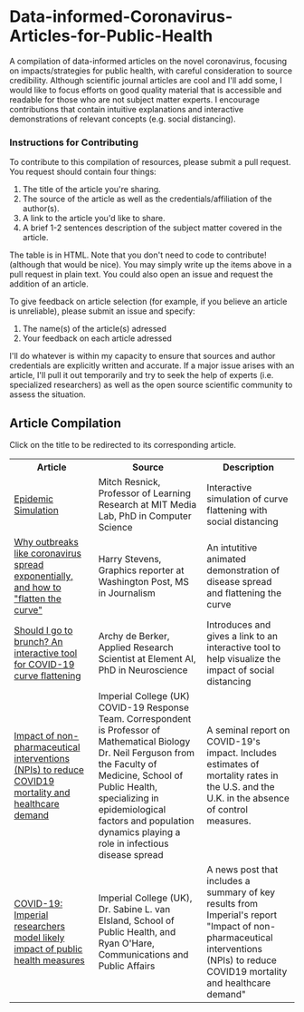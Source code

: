 # Data-informed-Coronavirus-Articles-for-Public-Health
A compilation of data-informed articles on the novel coronavirus, focusing on impacts/strategies for public health, with careful consideration to source credibility. Although scientific journal articles are cool and I'll add some, I would like to focus efforts on good quality material that is accessible and readable for those who are not subject matter experts. I encourage contributions that contain intuitive explanations and interactive demonstrations of relevant concepts (e.g. social distancing).

### Instructions for Contributing
  To contribute to this compilation of resources, please submit a pull request. 
  You request should contain four things:
  1) The title of the article you're sharing.
  2) The source of the article as well as the credentials/affiliation of the author(s).
  3) A link to the article you'd like to share.
  4) A brief 1-2 sentences description of the subject matter covered in the article.
  
  The table is in HTML. Note that you don't need to code to contribute! (although that would be nice).
  You may simply write up the items above in a pull request in plain text. You could also open an issue and request 
  the addition of an article.
  
  To give feedback on article selection (for example, if you believe an article is unreliable), please submit an issue and specify:
  1) The name(s) of the article(s) adressed
  2) Your feedback on each article adressed
  
  I'll do whatever is within my capacity to ensure that sources and author credentials are explicitly written and accurate.
  If a major issue arises with an article, I'll pull it out temporarily and try to seek the help of experts (i.e. specialized researchers) as well as the open source scientific community to assess the situation. 
  
## Article Compilation

Click on the title to be redirected to its corresponding article.

<table class="tg">
  <tr>
    <th class="tg-yw4l"><b>Article</b></th>
    <th class="tg-yw4l"><b>Source</b></th>
    <th class="tg-yw4l"><b>Description</b></th>
  </tr>
  <tr>
    <td class="tg-yw4l">
      <a href="https://scratch.mit.edu/projects/376656449/?fbclid=IwAR3XUF_iUswPuIydgZB9AUVfLElFHxgPIxsDwQOmD3vjI3FoMBXjuPupYDE<">
        <div style="height:100%;width:100%">
          Epidemic Simulation
        </div>
      </a>
    </td>
    <td class="tg-yw4l">Mitch Resnick, Professor of Learning Research at MIT Media Lab, PhD in Computer Science</td>
    <td class="tg-yw4l">Interactive simulation of curve flattening with social distancing</td>
  </tr>
  <tr>
    <td class="tg-yw4l">
      <a href="https://www.washingtonpost.com/graphics/2020/world/corona-simulator/?fbclid=IwAR1TUSfRZlzZzDTImeptdU7LKcSNPsz3_rVfBjuYWbxiRneDdO1oOhsKj7Q">
        <div style="height:100%;width:100%">
          Why outbreaks like coronavirus spread exponentially, and how to "flatten the curve"
        </div>
      </a>
    </td>
    <td class="tg-yw4l">Harry Stevens, Graphics reporter at Washington Post, MS in Journalism</td>
    <td class="tg-yw4l">An intutitive animated demonstration of disease spread and flattening the curve</td>
    </td>
  </tr>
  <tr>
    <td class="tg-yw4l">
      <a href="https://towardsdatascience.com/should-i-go-to-brunch-an-interactive-tool-for-covid-19-curve-flattening-6ab6a914af0">
        <div style="height:100%;width:100%">
          Should I go to brunch? An interactive tool for COVID-19 curve flattening
        </div>
      </a>
    </td>
    <td class="tg-yw4l">Archy de Berker, Applied Research Scientist at Element AI, PhD in Neuroscience </td>
    <td class="tg-yw4l">Introduces and gives a link to an interactive tool to help visualize the impact of social distancing</td>
    </td>
  </tr>
  <tr>
    <td class="tg-yw4l">
      <a href="https://www.imperial.ac.uk/media/imperial-college/medicine/sph/ide/gida-fellowships/Imperial-College-COVID19-NPI-modelling-16-03-2020.pdf">
        <div style="height:100%;width:100%">
          Impact of non-pharmaceutical interventions (NPIs) to reduce COVID19 mortality and healthcare demand
        </div>
      </a>
    </td>
    <td class="tg-yw4l"> Imperial College (UK) COVID-19 Response Team. Correspondent is Professor of Mathematical Biology Dr. Neil Ferguson from the Faculty of Medicine, School of Public Health, specializing in epidemiological factors and population dynamics playing a role in infectious disease spread </td>
    <td class="tg-yw4l">A seminal report on COVID-19's impact. Includes estimates of mortality rates in the U.S. and the U.K. in the absence of control measures. </td>
    </td>
  </tr>
   <tr>
    <td class="tg-yw4l">
      <a href="https://www.imperial.ac.uk/news/196234/covid19-imperial-researchers-model-likely-impact/">
        <div style="height:100%;width:100%">
          COVID-19: Imperial researchers model likely impact of public health measures
        </div>
      </a>
    </td>
    <td class="tg-yw4l"> Imperial College (UK), Dr. Sabine L. van Elsland, School of Public Health, and Ryan O'Hare,
Communications and Public Affairs </td>
    <td class="tg-yw4l">A news post that includes a summary of key results from Imperial's report "Impact of non-pharmaceutical interventions (NPIs) to reduce COVID19 mortality and healthcare demand"</td>
    </td>
  </tr>
</table>


